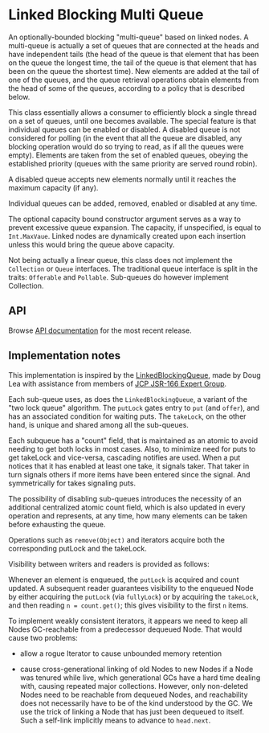 Linked Blocking Multi Queue
===========================

An optionally-bounded blocking "multi-queue" based on linked nodes. A multi-queue is actually a set of queues that are
connected at the heads and have independent tails (the head of the queue is that element that has been on the queue the
longest time, the tail of the queue is that element that has been on the queue the shortest time). New elements are
added at the tail of one of the queues, and the queue retrieval operations obtain elements from the head of some of the
queues, according to a policy that is described below.

This class essentially allows a consumer to efficiently block a single thread on a set of queues, until one becomes
available. The special feature is that individual queues can be enabled or disabled. A disabled queue is not
considered for polling (in the event that all the queue are disabled, any blocking operation would do so trying to
read, as if all the queues were empty). Elements are taken from the set of enabled queues, obeying the established
priority (queues with the same priority are served round robin).

A disabled queue accepts new elements normally until it reaches the maximum capacity (if any).

Individual queues can be added, removed, enabled or disabled at any time.

The optional capacity bound constructor argument serves as a way to prevent excessive queue expansion. The capacity, if
unspecified, is equal to `Int.MaxVaue`. Linked nodes are dynamically created upon each insertion unless this would bring
the queue above capacity.
 
Not being actually a linear queue, this class does not implement the `Collection` or `Queue` interfaces. The traditional
queue interface is split in the traits: `Offerable` and `Pollable`. Sub-queues do however implement Collection.

API
---

Browse [API documentation](http://www.javadoc.io/doc/com.github.marianobarrios/lbmq/) for the most recent release.

Implementation notes
--------------------

This implementation is inspired by the
[LinkedBlockingQueue](https://docs.oracle.com/javase/8/docs/api/java/util/concurrent/LinkedBlockingQueue.html), made by
Doug Lea with assistance from members of [JCP JSR-166 Expert Group](https://jcp.org/en/jsr/detail?id=166).
 
Each sub-queue uses, as does the `LinkedBlockingQueue`, a variant of the "two lock queue" algorithm. The `putLock` gates entry 
to `put` (and `offer`), and has an associated condition for waiting puts. The `takeLock`, on the other hand, is unique and 
shared among all the sub-queues.

Each subqueue has a "count" field, that is maintained as an atomic to avoid needing to get both locks in most cases.
Also, to minimize need for puts to get takeLock and vice-versa, cascading notifies are used. When a put notices that it
has enabled at  least one take, it signals taker. That taker in turn signals others if more items have been entered
since the signal. And symmetrically for takes signaling puts.

The possibility of disabling sub-queues introduces the necessity of an additional centralized atomic count field, which
is also updated in every operation and represents, at any time, how many elements can be taken before exhausting the
queue.
     
Operations such as `remove(Object)` and iterators acquire both the corresponding putLock and the takeLock.
     
Visibility between writers and readers is provided as follows:
 
Whenever an element is enqueued, the `putLock` is acquired and count updated. A subsequent reader guarantees visibility 
to the enqueued Node by either acquiring the `putLock` (via `fullyLock`) or by acquiring the `takeLock`, and then reading 
`n = count.get()`; this gives visibility to the first `n` items.
    
To implement weakly consistent iterators, it appears we need to keep all Nodes GC-reachable from a predecessor dequeued 
Node. That would cause two problems:

 - allow a rogue Iterator to cause unbounded memory retention
 
 - cause cross-generational linking of old Nodes to new Nodes if a Node was tenured while live, which generational GCs 
 have a hard time dealing with, causing repeated major collections. However, only non-deleted Nodes need to be reachable 
 from dequeued Nodes, and reachability does not necessarily have to be of the kind understood by the GC. We use the 
 trick of linking a Node that has just been dequeued to itself. Such a self-link implicitly means to advance to 
 `head.next`.

